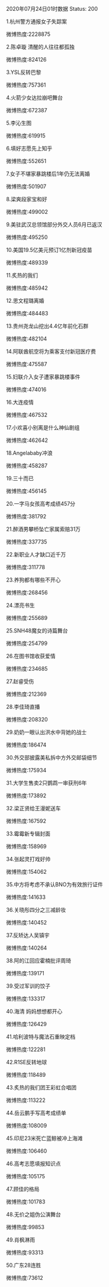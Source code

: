 2020年07月24日01时数据
Status: 200

1.杭州警方通报女子失踪案

微博热度:2228875

2.陈卓璇 清醒的人往往都孤独

微博热度:824126

3.YSL反转巴黎

微博热度:757361

4.火箭少女达拉崩吧舞台

微博热度:672387

5.李沁生图

微博热度:619915

6.填好志愿先上知乎

微博热度:552651

7.女子不堪家暴跳楼后1年仍无法离婚

微博热度:501907

8.梁爽段家宝和好

微博热度:499002

9.美驻武汉总领馆部分外交人员6月已返汉

微博热度:495250

10.美国19.5亿美元预订1亿剂新冠疫苗

微博热度:489339

11.炙热的我们

微博热度:485942

12.思文程璐离婚

微博热度:484483

13.贵州尧龙山挖出4.4亿年前化石群

微博热度:482104

14.阿联酋航空将为乘客支付新冠医疗费

微博热度:475587

15.妇联介入女子遭家暴跳楼事件

微博热度:474016

16.大连疫情

微博热度:467532

17.小欢喜小别离是什么神仙剧组

微博热度:462642

18.Angelababy冲浪

微博热度:458287

19.三十而已

微博热度:456145

20.一字马女孩高考成绩457分

微博热度:381792

21.醉酒男攀桥坠亡家属索赔31万

微博热度:337735

22.新职业人才缺口近千万

微博热度:311778

23.养狗都有哪些不开心

微博热度:268456

24.漂亮书生

微博热度:255689

25.SNH48魔女的诗篇舞台

微博热度:254799

26.在图书馆收获爱情

微博热度:234685

27.赵睿受伤

微博热度:212369

28.李佳琦直播

微博热度:208320

29.奶奶一眼认出洪水中背她的战士

微博热度:186474

30.外交部披露美私拆中方外交邮袋细节

微博热度:175934

31.大学生售卖2只鹦鹉一审获刑6年

微博热度:173892

32.梁正贤给王漫妮送车

微博热度:167592

33.霉霉新专辑封面

微博热度:158969

34.张起灵打戏好帅

微博热度:154062

35.中方将考虑不承认BNO为有效旅行证件

微博热度:141633

36.关晓彤四分之三减龄妆

微博热度:140452

37.反矫达人吴镇宇

微博热度:140264

38.阿的江回应霍楠批评周琦

微博热度:139171

39.受过军训的饺子

微博热度:133317

40.海清 妈妈想想都开心

微博热度:126429

41.哈利波特与魔法石重映定档

微博热度:122281

42.R1SE反转地球

微博热度:118489

43.炙热的我们团王彩虹合唱团

微博热度:113222

44.岳云鹏手写高考成绩单

微博热度:108009

45.印尼23米死亡蓝鲸被冲上海滩

微博热度:106460

46.高考志愿填报知识点

微博热度:105175

47.顾佳的格局

微博热度:101783

48.无价之姐伪公演舞台

微博热度:99853

49.肖枫淋雨

微博热度:93313

50.广东28连胜

微博热度:73612

